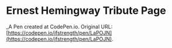 # Ernest Hemingway Tribute Page
 _A Pen created at CodePen.io. Original URL: [https://codepen.io/jfstrength/pen/LaPOJN](https://codepen.io/jfstrength/pen/LaPOJN).
 
